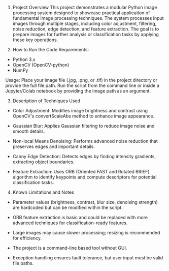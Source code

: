 1) Project Overview
This project demonstrates a modular Python image processing system designed to showcase practical application of fundamental image processing techniques. The system processes input images through multiple stages, including color adjustment, filtering, noise reduction, edge detection, and feature extraction. The goal is to prepare images for further analysis or classification tasks by applying these key operations.


2) How to Run the Code
Requirements:
- Python 3.x
- OpenCV (OpenCV-python)
- NumPy

Usage:
Place your image file (.jpg, .png, or .tif) in the project directory or provide the full file path.
Run the script from the command line or inside a Jupyter/Colab notebook by providing the image path as an argument.


3) Description of Techniques Used
- Color Adjustment: Modifies image brightness and contrast using OpenCV's convertScaleAbs method to enhance image appearance.

- Gaussian Blur: Applies Gaussian filtering to reduce image noise and smooth details.

- Non-local Means Denoising: Performs advanced noise reduction that preserves edges and important details.

- Canny Edge Detection: Detects edges by finding intensity gradients, extracting object boundaries.

- Feature Extraction: Uses ORB (Oriented FAST and Rotated BRIEF) algorithm to identify keypoints and compute descriptors for potential classification tasks.


4) Known Limitations and Notes
- Parameter values (brightness, contrast, blur size, denoising strength) are hardcoded but can be modified within the script.

- ORB feature extraction is basic and could be replaced with more advanced techniques for classification-ready features.

- Large images may cause slower processing; resizing is recommended for efficiency.

- The project is a command-line based tool without GUI.

- Exception handling ensures fault tolerance, but user input must be valid file paths.
